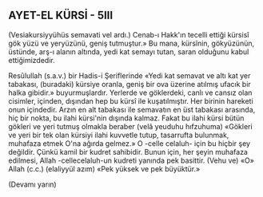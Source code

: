 
## AYET-EL KÜRSİ - 5III

(Vesiakursiyyühüs semavati vel ardı.) Ce­nab-ı Hakk'ın tecelli ettiği kürsisî gök yüzü ve yeryüzünü, geniş tutmuştur.» Bu mana, kürsînin, gökyüzünün, üstünde, arş-ı alanın altında, yedi kat semayı tutan, saran olduğunu kabul ettiğimizdedir.

Resûlullah (s.a.v.) bir Hadis-i Şeriflerinde «Yedi kat semavat ve altı kat yer tabakası, (buradaki) kürsiye oranla, geniş bir ova üzeri­ne atılmış ufacık bir halka gibidir.» buyurmuşlardır. Yerlerde ve göklerdeki, canlı ve can­sız olan cisimler, içinden, dışından hep bu kürsî ile kuşatılmıştır. Her birinin hareketi onun içindedir. Arzın en alt tabakası ile semavatın en üst tabakası arasında, hiç bir nokta, bu ilahi kürsi'nin dışında kalmaz. Fakat bu ilahi kürsi bütün gökleri ve yeri tutmuş olmakla bera­ber (velâ yeuduhu hıfzuhuma) «Gökleri ve yeri bir tek olan kürsiyi ilahi kuvvetle tutup, tasar­rufta bulunmak, muhafaza etmek O'na ağırda gelmez.» O -celle celaluh- için bu hiçbir şey değildir. Çünkü kamil bir kudret sahibidir. Bunun için, her şeyin muhafaza edilmesi, Allah -cellecelaluh-un kudreti yanında pek basittir. (Vehu ve) «O» Allah (c.c.) (elaliyyül azım) «Pek yüksek ve pek büyüktür.»

(Devamı yarın)
